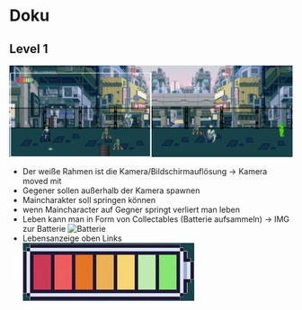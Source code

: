 # Doku 

## Level 1

![Level1](../Assets/Level1/Testlevel.png)

- Der weiße Rahmen ist die Kamera/Bildschirmauflösung -> Kamera moved mit
- Gegener sollen außerhalb der Kamera spawnen
- Maincharakter soll springen können
- wenn Maincharacter auf Gegner springt verliert man leben
- Leben kann man in Form von Collectables (Batterie aufsammeln) -> IMG zur Batterie ![Batterie](../Assets/Level1/batterie_leben_aufuellen.jpg)
- Lebensanzeige oben Links ![Lebensanzeige](../Assets/Level1/batterie_Lebensanzeige.jpg)

